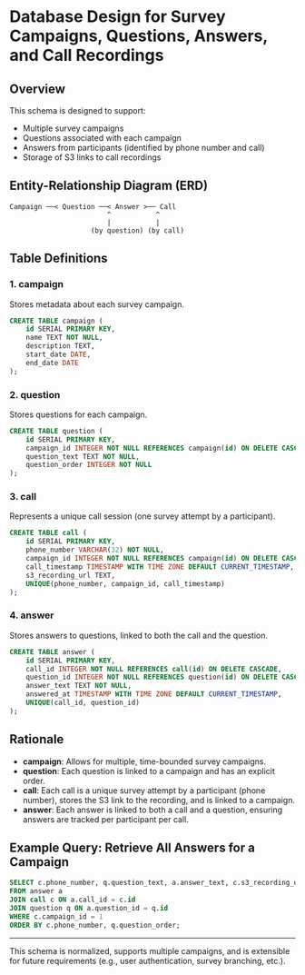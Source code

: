 # Database Design for Survey Campaigns, Questions, Answers, and Call Recordings

## Overview
This schema is designed to support:
- Multiple survey campaigns
- Questions associated with each campaign
- Answers from participants (identified by phone number and call)
- Storage of S3 links to call recordings

## Entity-Relationship Diagram (ERD)

```
Campaign ──< Question ──< Answer >── Call
                        ^           ^
                        |           |
                    (by question) (by call)
```

## Table Definitions

### 1. campaign
Stores metadata about each survey campaign.

```sql
CREATE TABLE campaign (
    id SERIAL PRIMARY KEY,
    name TEXT NOT NULL,
    description TEXT,
    start_date DATE,
    end_date DATE
);
```

### 2. question
Stores questions for each campaign.

```sql
CREATE TABLE question (
    id SERIAL PRIMARY KEY,
    campaign_id INTEGER NOT NULL REFERENCES campaign(id) ON DELETE CASCADE,
    question_text TEXT NOT NULL,
    question_order INTEGER NOT NULL
);
```

### 3. call
Represents a unique call session (one survey attempt by a participant).

```sql
CREATE TABLE call (
    id SERIAL PRIMARY KEY,
    phone_number VARCHAR(32) NOT NULL,
    campaign_id INTEGER NOT NULL REFERENCES campaign(id) ON DELETE CASCADE,
    call_timestamp TIMESTAMP WITH TIME ZONE DEFAULT CURRENT_TIMESTAMP,
    s3_recording_url TEXT,
    UNIQUE(phone_number, campaign_id, call_timestamp)
);
```

### 4. answer
Stores answers to questions, linked to both the call and the question.

```sql
CREATE TABLE answer (
    id SERIAL PRIMARY KEY,
    call_id INTEGER NOT NULL REFERENCES call(id) ON DELETE CASCADE,
    question_id INTEGER NOT NULL REFERENCES question(id) ON DELETE CASCADE,
    answer_text TEXT NOT NULL,
    answered_at TIMESTAMP WITH TIME ZONE DEFAULT CURRENT_TIMESTAMP,
    UNIQUE(call_id, question_id)
);
```

## Rationale
- **campaign**: Allows for multiple, time-bounded survey campaigns.
- **question**: Each question is linked to a campaign and has an explicit order.
- **call**: Each call is a unique survey attempt by a participant (phone number), stores the S3 link to the recording, and is linked to a campaign.
- **answer**: Each answer is linked to both a call and a question, ensuring answers are tracked per participant per call.

## Example Query: Retrieve All Answers for a Campaign
```sql
SELECT c.phone_number, q.question_text, a.answer_text, c.s3_recording_url
FROM answer a
JOIN call c ON a.call_id = c.id
JOIN question q ON a.question_id = q.id
WHERE c.campaign_id = 1
ORDER BY c.phone_number, q.question_order;
```

---

This schema is normalized, supports multiple campaigns, and is extensible for future requirements (e.g., user authentication, survey branching, etc.). 